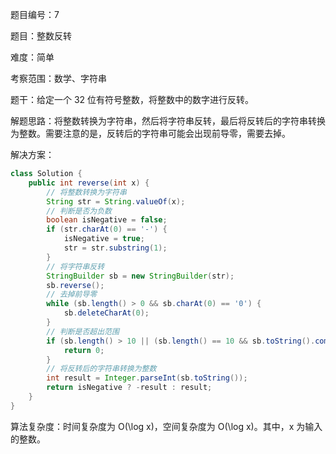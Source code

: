 题目编号：7

题目：整数反转

难度：简单

考察范围：数学、字符串

题干：给定一个 32 位有符号整数，将整数中的数字进行反转。

解题思路：将整数转换为字符串，然后将字符串反转，最后将反转后的字符串转换为整数。需要注意的是，反转后的字符串可能会出现前导零，需要去掉。

解决方案：

```java
class Solution {
    public int reverse(int x) {
        // 将整数转换为字符串
        String str = String.valueOf(x);
        // 判断是否为负数
        boolean isNegative = false;
        if (str.charAt(0) == '-') {
            isNegative = true;
            str = str.substring(1);
        }
        // 将字符串反转
        StringBuilder sb = new StringBuilder(str);
        sb.reverse();
        // 去掉前导零
        while (sb.length() > 0 && sb.charAt(0) == '0') {
            sb.deleteCharAt(0);
        }
        // 判断是否超出范围
        if (sb.length() > 10 || (sb.length() == 10 && sb.toString().compareTo("2147483647") > 0)) {
            return 0;
        }
        // 将反转后的字符串转换为整数
        int result = Integer.parseInt(sb.toString());
        return isNegative ? -result : result;
    }
}
```

算法复杂度：时间复杂度为 O(\log x)，空间复杂度为 O(\log x)。其中，x 为输入的整数。